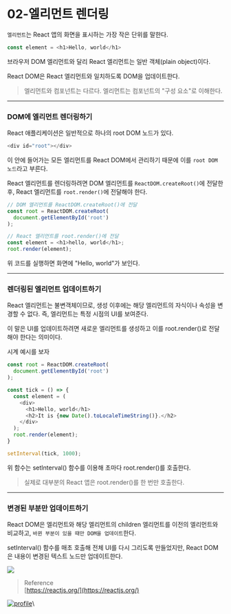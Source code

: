 # 02-엘리먼트 렌더링

`엘리먼트`는 React 앱의 화면을 표시하는 가장 작은 단위를 말한다.

```javascript
const element = <h1>Hello, world</h1>
```

브라우저 DOM 엘리먼트와 달리 React 엘리먼트는 일반 객체(plain object)이다.

React DOM은 React 엘리먼트와 일치하도록 DOM을 업데이트한다.

> 엘리먼트와 컴포넌트는 다르다. 엘리먼트는 컴포넌트의 "구성 요소"로 이해한다.

***

### DOM에 엘리먼트 렌더링하기 <a href="#dom" id="dom"></a>

React 애플리케이션은 일반적으로 하나의 root DOM 노드가 있다.

```javascript
<div id="root"></div>
```

이 안에 들어가는 모든 엘리먼트를 React DOM에서 관리하기 때문에 이를 `root DOM 노드`라고 부른다.

React 엘리먼트를 렌더링하려면 DOM 엘리먼트를 `ReactDOM.createRoot()`에 전달한 후, React 엘리먼트를 `root.render()`에 전달해야 한다.

```javascript
// DOM 엘리먼트를 ReactDOM.createRoot()에 전달
const root = ReactDOM.createRoot(
  document.getElementById('root')
);

// React 엘리먼트를 root.render()에 전달
const element = <h1>hello, world</h1>;
root.render(element);
```

위 코드를 실행하면 화면에 "Hello, world"가 보인다.

***

### 렌더링된 엘리먼트 업데이트하기 <a href="#undefined" id="undefined"></a>

React 엘리먼트는 불변객체이므로, 생성 이후에는 해당 엘리먼트의 자식이나 속성을 변경할 수 없다. 즉, 엘리먼트는 특정 시점의 UI를 보여준다.

이 말은 UI를 업데이트하려면 새로운 엘리먼트를 생성하고 이를 root.render()로 전달해야 한다는 의미이다.

시계 예시를 보자

```javascript
const root = ReactDOM.createRoot(
  document.getElementById('root')
);

const tick = () => {
  const element = (
    <div>
   	  <h1>Hello, world</h1>
      <h2>It is {new Date().toLocaleTimeString()}.</h2>
    </div>
  );
  root.render(element);
}

setInterval(tick, 1000);
```

위 함수는 setInterval() 함수를 이용해 초마다 root.render()를 호출한다.

> 실제로 대부분의 React 앱은 root.render()를 한 번만 호출한다.

***

### 변경된 부분만 업데이트하기 <a href="#undefined" id="undefined"></a>

React DOM은 엘리먼트와 해당 엘리먼트의 children 엘리먼트를 이전의 엘리먼트와 비교하고, `바뀐 부분이 있을 때만 DOM을 업데이트`한다.

setInterval() 함수를 매초 호출해 전체 UI를 다시 그리도록 만들었지만, React DOM은 내용이 변경된 텍스트 노드만 업데이트한다.

![](https://velog.velcdn.com/images/kyeongwxx/post/ea5b6d25-7234-45a4-8a96-54aede923a03/image.gif)

> Reference\
> [https://reactjs.org/](https://reactjs.org/)

[![profile](https://velog.velcdn.com/images/kyeongwxx/profile/05573324-b80f-46f2-8a65-8d80a8fed872/image.png)](https://velog.io/@kyeongwxx)\
